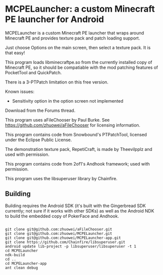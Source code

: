# MCPELauncher: a custom Minecraft PE launcher for Android

MCPELauncher is a custom Minecraft PE launcher that wraps around Minecraft PE and provides texture pack and patch loading support.

Just choose Options on the main screen, then select a texture pack. It is that easy!

This program loads libminecraftpe.so from the currently installed copy of Minecraft PE, so it should be compatiable with the mod patching features of PocketTool and QuickPatch.

There is a 3-PTPatch limitation on this free version.

Known issues:
 - Sensitivity option in the option screen not implemented

Download from the Forums thread.

This program uses aFileChooser by Paul Burke. See https://github.com/zhuowei/aFileChooser for licensing information.

This program contains code from Snowbound\'s PTPatchTool, licensed under the Eclipse Public License.

The demonstration texture pack, RepetiCraft, is made by Theevilpplz and used with permission.

This program contains code from 2of1\'s Andhook framework; used with permission.

This program uses the libsuperuser library by Chainfire.

## Building

Building requires the Android SDK (it's built with the Gingerbread SDK currently; not sure if it works with other SDKs) as well as the Android NDK
to build the embedded copy of PokerFace and Andhook.

```

git clone git@github.com:zhuowei/aFileChooser.git
git clone git@github.com:zhuowei/MCPELauncher.git
git clone git@github.com:zhuowei/MCPELauncher-app.git
git clone https://github.com/Chainfire/libsuperuser.git
android update lib-project -p libsuperuser/libsuperuser -t 1
cd MCPELauncher
ndk-build
cd ..
cd MCPELauncher-app
ant clean debug

```
